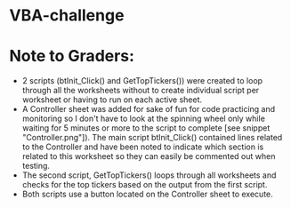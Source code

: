 # VBA-challenge
# Note to Graders:
- 2 scripts (btInit_Click() and GetTopTickers()) were created to loop through all the worksheets without to create individual script per worksheet or having to run on each active sheet.
- A Controller sheet was added for sake of fun for code practicing and monitoring so I don't have to look at the spinning wheel only while waiting for 5 minutes or more to the script to complete [see snippet "Controller.png"]). The main script btInit_Click() contained lines related to the Controller and have been noted to indicate which section is related to this worksheet so they can easily be commented out when testing.
- The second script, GetTopTickers() loops through all worksheets and checks for the top tickers based on the output from the first script.
- Both scripts use a button located on the Controller sheet to execute.